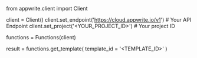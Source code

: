 from appwrite.client import Client

client = Client()
client.set_endpoint('https://cloud.appwrite.io/v1') # Your API Endpoint
client.set_project('&lt;YOUR_PROJECT_ID&gt;') # Your project ID

functions = Functions(client)

result = functions.get_template(
    template_id = '<TEMPLATE_ID>'
)
